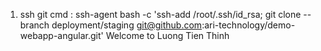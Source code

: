 1. ssh git cmd : ssh-agent bash -c 'ssh-add /root/.ssh/id_rsa; git clone --branch deployment/staging git@github.com:ari-technology/demo-webapp-angular.git'
Welcome to Luong Tien Thinh